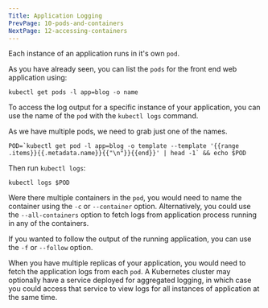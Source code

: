 ```yaml
---
Title: Application Logging
PrevPage: 10-pods-and-containers
NextPage: 12-accessing-containers
---
```


Each instance of an application runs in it's own `pod`.

As you have already seen, you can list the `pods` for the front end web application using:

```execute
kubectl get pods -l app=blog -o name
```

To access the log output for a specific instance of your application, you can use the name of the `pod` with the `kubectl logs` command.

As we have multiple pods, we need to grab just one of the names.

```execute
POD=`kubectl get pod -l app=blog -o template --template '{{range .items}}{{.metadata.name}}{{"\n"}}{{end}}' | head -1` && echo $POD
```

Then run `kubectl logs`:

```execute
kubectl logs $POD
```

Were there multiple containers in the `pod`, you would need to name the container using the `-c` or `--container` option. Alternatively, you could use the `--all-containers` option to fetch logs from application process running in any of the containers.

If you wanted to follow the output of the running application, you can use the `-f` or `--follow` option.

When you have multiple replicas of your application, you would need to fetch the application logs from each `pod`. A Kubernetes cluster may optionally have a service deployed for aggregated logging, in which case you could access that service to view logs for all instances of application at the same time.
